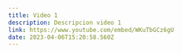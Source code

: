 ```yaml
---
title: Video 1
description: Descripcion video 1
link: https://www.youtube.com/embed/WKuTbGCz6gU
date: 2023-04-06T15:20:58.560Z
---
```

